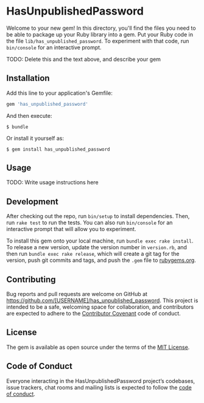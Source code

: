 # HasUnpublishedPassword

Welcome to your new gem! In this directory, you'll find the files you need to be able to package up your Ruby library into a gem. Put your Ruby code in the file `lib/has_unpublished_password`. To experiment with that code, run `bin/console` for an interactive prompt.

TODO: Delete this and the text above, and describe your gem

## Installation

Add this line to your application's Gemfile:

```ruby
gem 'has_unpublished_password'
```

And then execute:

    $ bundle

Or install it yourself as:

    $ gem install has_unpublished_password

## Usage

TODO: Write usage instructions here

## Development

After checking out the repo, run `bin/setup` to install dependencies. Then, run `rake test` to run the tests. You can also run `bin/console` for an interactive prompt that will allow you to experiment.

To install this gem onto your local machine, run `bundle exec rake install`. To release a new version, update the version number in `version.rb`, and then run `bundle exec rake release`, which will create a git tag for the version, push git commits and tags, and push the `.gem` file to [rubygems.org](https://rubygems.org).

## Contributing

Bug reports and pull requests are welcome on GitHub at https://github.com/[USERNAME]/has_unpublished_password. This project is intended to be a safe, welcoming space for collaboration, and contributors are expected to adhere to the [Contributor Covenant](http://contributor-covenant.org) code of conduct.

## License

The gem is available as open source under the terms of the [MIT License](https://opensource.org/licenses/MIT).

## Code of Conduct

Everyone interacting in the HasUnpublishedPassword project’s codebases, issue trackers, chat rooms and mailing lists is expected to follow the [code of conduct](https://github.com/[USERNAME]/has_unpublished_password/blob/master/CODE_OF_CONDUCT.md).
